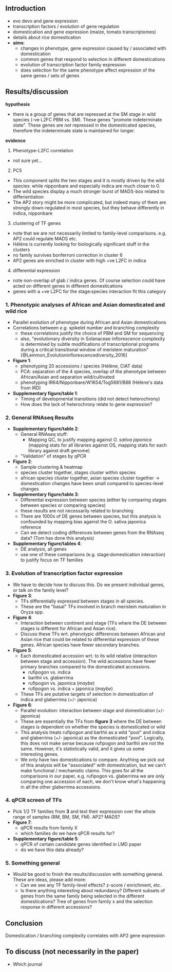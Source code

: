 
## Introduction

* evo devo and gene expression
* transcription factors / evolution of gene regulation
* domestication and gene expression (maize, tomato transcriptomes)
* details about rice domestication
* **aims**:
    - changes in phenotype, gene expression caused by / associated with domestication
    - common genes that respond to selection in different domestications
    - evolution of transcription factor family expression
    - does selection for the same phenotype affect expression of the same genes / sets of genes

## Results/discussion

**hypothesis**

- there is a group of genes that are repressed at the SM stage in wild species (-ve L2FC PBM vs. SM). These genes "promote indeterminate state". These genes are *not* repressed in the domesticated species, therefore the indeterminate state is maintained for longer.

**evidence**

1. Phenotype-L2FC correlation

- not sure yet...

2. PC5

- This component splits the two stages and it is mostly driven by the wild species: while nipponbare and especially indica are much closer to 0.
- The wild species display a much stronger burst of MADS-box related to differientiation
- The AP2 story might be more complicated, but indeed many of them are strongly down-regulated in most species, but they behave differently in indica, nipponbare

3. clustering of TF genes

- note that we are not necessarily limited to family-level comparisons. e.g. AP2 could regulate MADS etc.
- Hélène is currently looking for biologically significant stuff in the clusters
- no family survives bonferroni correction in cluster 6
- AP2 genes are enriched in cluster with high +ve L2FC in indica

4. differential expression

- note non-overlap of glab / indica genes. Of course selection could have acted on different genes in different domestications
- genes with a +ve L2FC for the stage:species interaction fit this category

### 1. Phenotypic analyses of African and Asian domesticated and wild rice

* Parallel evolution of phenotype during African and Asian domestications
* Correlations between *e.g.* spikelet number and branching complexity
    - these correlations justify the choice of PBM and SM for sequencing
    - also, "evolutionary diversity in Solanaceae inflorescence complexity is determined by subtle modifications of transcriptional programs during a critical transitional window of meristem maturation" [@Lemmon_Evolutioninflorescencediversity_2016]
* **Figure 1**:
    - phenotyping 20 accessions / species (Hélène, CIAT data)
    - PCA: separation of the 4 species, overlap of the phenotype between African/Asian and separation wild/cultivated
    - phenotyping IR64/Nipponbare/W1654/Tog5681/B88 (Hélène's data from IRD)
* **Supplementary figure/table 1**:
    - Timing of developmental transitions (did not detect heterochrony)
    - How does the lack of heterochrony relate to gene expression?

### 2. General RNAseq Results

* **Supplementary figure/table 2**:
    - General RNAseq stuff:
        + Mapping QC, to justify mapping against *O. sativa japonica* (mapping stats for all libraries against OS, mapping stats for each library against draft genome)
    - "Validation" of stages by qPCR
* **Figure 2**:
    - Sample clustering & heatmap
    - species cluster together, stages cluster within species
    - african species cluster together, asian species cluster together -> domestication changes have been small compared to species-level changes
* **Supplementary figure/table 3**:
    - Differential expression between species (either by comparing stages between species or comparing species)
    - these results are not necessarily related to branching
    - There are 1000s of DE genes between species, but this analysis is confounded by mapping bias against the O. sativa japonica reference
    - Can we detect coding differences between genes from the RNAseq data? (Tom has done this analysis)
* **Supplementary figure/tables 4**:
    - DE analysis, all genes
    - use one of these comparisons (e.g. stage:domestication interaction) to justify focus on TF families

### 3. Evolution of transcription factor expression

* We have to decide how to discuss this. Do we present individual genes, or talk on the family level? 
* **Figure 3**:
    - TFs differentially expressed between stages in all species.
    - These are the "basal" TFs involved in branch meristem maturation in Oryza spp.
* **Figure 4**:
    - Interaction between continent and stage (TFs where the DE between stages is different for African and Asian rice).
    - Discuss these TFs wrt. phenotypic differences between African and Asian rice that could be related to differential expression of these genes. African species have fewer secondary branches.
* **Figure 5**:
    - Each domesticated accession wrt. to its wild relative (interaction between stage and accession). The wild accessions have fewer primary branches compared to the domesticated accessions.
        + rufipogon vs. indica
        + barthii vs. glaberrima
        + rufipogon vs. japonica (*maybe*)
        + rufipogon vs. indica + japonica (*maybe*)
    - These TFs are putative targets of selection in domestication of indica and glaberrima (+/- japonica)
* **Figure 6**:
    - Parallel evolution: interaction between stage and domestication (+/- japonica)
    - These are essentially the TFs from **figure 3** where the DE between stages is dependent on whether the species is domesticated or wild
    - This analysis treats rufipogon and barthii as a wild "pool" and indica and glaberrima (+/- japonica) as the domesticated "pool". Logically, this does not make sense because rufipogon and barthii are not the same. However, it's statistically valid, and it gives us some interesting genes.
    - We only have two domestications to compare. Anything we pick out of this analysis will be "associated" with domestication, but we can't make functional / mechanistic claims. This goes for all the comparisons in our paper, e.g. rufipogon vs. glaberrima we are only comparing one accession of each, we don't know what's happening in all the other glaberrima accessions.

### 4. qPCR screen of TFs

* Pick 1/2 TF families from **3** and test their expression over the whole range of samples (RM, BM, SM, FM). AP2? MADS?
* **Figure 7**:
    - qPCR results from family X
    - which families do we have qPCR results for?
* **Supplementary figure/table 5**:
    - qPCR of certain candidate genes identified in LMD paper
    - do we have this data already?

### 5. Something general

* Would be good to finish the results/discussion with something general. These are ideas, please add more:
    - Can we see any TF family-level effects? z-score / enrichment, etc.
    - Is there anything interesting about redundancy? Different subsets of genes from the same family being selected in the different domestications? Tree of genes from family x and the selection response in different accessions?

##  Conclusion

Domestication / branching complexity correlates with AP2 gene expression

## To discuss (not necessarily in the paper)

* Which journal

##

<div id="refs"></div>
